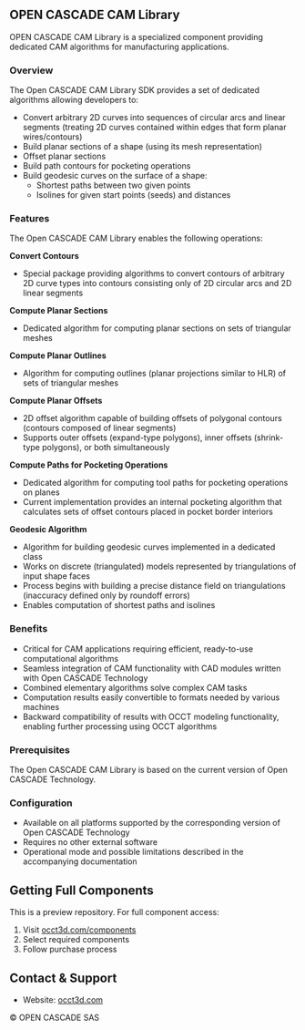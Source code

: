 ## OPEN CASCADE CAM Library

OPEN CASCADE CAM Library is a specialized component providing dedicated CAM algorithms for manufacturing applications.

### Overview
The Open CASCADE CAM Library SDK provides a set of dedicated algorithms allowing developers to:

- Convert arbitrary 2D curves into sequences of circular arcs and linear segments (treating 2D curves contained within edges that form planar wires/contours)
- Build planar sections of a shape (using its mesh representation)
- Offset planar sections
- Build path contours for pocketing operations
- Build geodesic curves on the surface of a shape:
  - Shortest paths between two given points
  - Isolines for given start points (seeds) and distances

### Features
The Open CASCADE CAM Library enables the following operations:

**Convert Contours**
- Special package providing algorithms to convert contours of arbitrary 2D curve types into contours consisting only of 2D circular arcs and 2D linear segments

**Compute Planar Sections**
- Dedicated algorithm for computing planar sections on sets of triangular meshes

**Compute Planar Outlines**
- Algorithm for computing outlines (planar projections similar to HLR) of sets of triangular meshes

**Compute Planar Offsets**
- 2D offset algorithm capable of building offsets of polygonal contours (contours composed of linear segments)
- Supports outer offsets (expand-type polygons), inner offsets (shrink-type polygons), or both simultaneously

**Compute Paths for Pocketing Operations**
- Dedicated algorithm for computing tool paths for pocketing operations on planes
- Current implementation provides an internal pocketing algorithm that calculates sets of offset contours placed in pocket border interiors

**Geodesic Algorithm**
- Algorithm for building geodesic curves implemented in a dedicated class
- Works on discrete (triangulated) models represented by triangulations of input shape faces
- Process begins with building a precise distance field on triangulations (inaccuracy defined only by roundoff errors)
- Enables computation of shortest paths and isolines

### Benefits
- Critical for CAM applications requiring efficient, ready-to-use computational algorithms
- Seamless integration of CAM functionality with CAD modules written with Open CASCADE Technology
- Combined elementary algorithms solve complex CAM tasks
- Computation results easily convertible to formats needed by various machines
- Backward compatibility of results with OCCT modeling functionality, enabling further processing using OCCT algorithms

### Prerequisites
The Open CASCADE CAM Library is based on the current version of Open CASCADE Technology.

### Configuration
- Available on all platforms supported by the corresponding version of Open CASCADE Technology
- Requires no other external software
- Operational mode and possible limitations described in the accompanying documentation

## Getting Full Components
This is a preview repository. For full component access:
1. Visit [occt3d.com/components](https://occt3d.com/components/)
2. Select required components
3. Follow purchase process

## Contact & Support
- Website: [occt3d.com](https://occt3d.com)

© OPEN CASCADE SAS